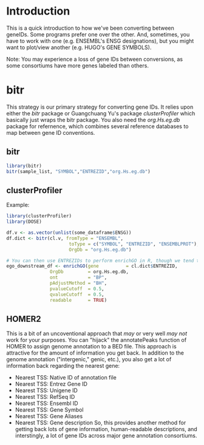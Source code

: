 # Introduction
This is a quick introduction to how we've been converting between geneIDs. Some programs prefer one over the other. And, sometimes, you have to work with one (e.g. ENSEMBL's ENSG designations), but you might want to plot/view another (e.g. HUGO's GENE SYMBOLS). 

Note: You may experience a loss of gene IDs between conversions, as some consortiums have more genes labeled than others. 


# bitr
This strategy is our primary strategy for converting gene IDs. It relies upon either the *bitr* package or Guangchuang Yu's package *clusterProfiler* which basically just wraps the bitr package. You also need the *org.Hs.eg.db* package for refernence, which combines several reference databases to map between gene ID conventions. 

## bitr
```R
library(bitr)
bitr(sample_list, "SYMBOL","ENTREZID","org.Hs.eg.db")
```

## clusterProfiler
Example: 
```R
library(clusterProfiler)
library(DOSE)

df.v <- as.vector(unlist(some_dataframe$ENSG))
df.dict <- bitr(cl.v, fromType = "ENSEMBL",
                       toType = c("SYMBOL", "ENTREZID", "ENSEMBLPROT"),
                       OrgDb = "org.Hs.eg.db")

# You can then use ENTREZIDs to perform enrichGO in R, though we tend to prefer GREAT
ego_downstream_df <- enrichGO(gene          = cl.dict$ENTREZID,
                OrgDb         = org.Hs.eg.db,
                ont           = "BP",
                pAdjustMethod = "BH",
                pvalueCutoff  = 0.5,
                qvalueCutoff  = 0.5,
                readable      = TRUE)
```

## HOMER2
This is a bit of an uncoventional approach that *may* or very well *may not* work for your purposes.
You can "hijack" the annotatePeaks function of HOMER to assign genome annotation to a BED file.
This approach is attractive for the amount of information you get back. In addition to the genome annotation ("intergenic," genic, etc.), you also get a lot of information back regarding the nearest gene: 
  - Nearest TSS: Native ID of annotation file
  - Nearest TSS: Entrez Gene ID
  - Nearest TSS: Unigene ID
  - Nearest TSS: RefSeq ID
  - Nearest TSS: Ensembl ID
  - Nearest TSS: Gene Symbol
  - Nearest TSS: Gene Aliases
  - Nearest TSS: Gene description
So, this provides another method for getting back lots of gene information, human-readable descriptions, and interstingly, a lot of gene IDs across major gene annotation consortiums. 



